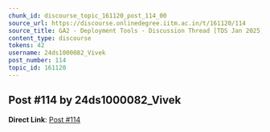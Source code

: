 ```yaml
---
chunk_id: discourse_topic_161120_post_114_00
source_url: https://discourse.onlinedegree.iitm.ac.in/t/161120/114
source_title: GA2 - Deployment Tools - Discussion Thread [TDS Jan 2025]
content_type: discourse
tokens: 42
username: 24ds1000082_Vivek
post_number: 114
topic_id: 161120
---
```


## Post #114 by 24ds1000082_Vivek

**Direct Link**: [Post #114](https://discourse.onlinedegree.iitm.ac.in/t/161120/114)
